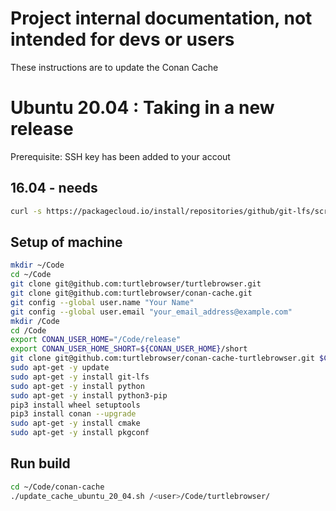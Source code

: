 # Project internal documentation, not intended for devs or users

These instructions are to update the Conan Cache

# Ubuntu 20.04 : Taking in a new release

Prerequisite: SSH key has been added to your accout

## 16.04 - needs

~~~ bash
curl -s https://packagecloud.io/install/repositories/github/git-lfs/script.deb.sh | sudo bash
~~~

## Setup of machine

~~~ bash
mkdir ~/Code
cd ~/Code
git clone git@github.com:turtlebrowser/turtlebrowser.git
git clone git@github.com:turtlebrowser/conan-cache.git
git config --global user.name "Your Name"
git config --global user.email "your_email_address@example.com"
mkdir /Code
cd /Code
export CONAN_USER_HOME="/Code/release"
export CONAN_USER_HOME_SHORT=${CONAN_USER_HOME}/short
git clone git@github.com:turtlebrowser/conan-cache-turtlebrowser.git $CONAN_USER_HOME
sudo apt-get -y update
sudo apt-get -y install git-lfs
sudo apt-get -y install python
sudo apt-get -y install python3-pip
pip3 install wheel setuptools
pip3 install conan --upgrade
sudo apt-get -y install cmake
sudo apt-get -y install pkgconf
~~~

## Run build

~~~ bash
cd ~/Code/conan-cache
./update_cache_ubuntu_20_04.sh /<user>/Code/turtlebrowser/
~~~
